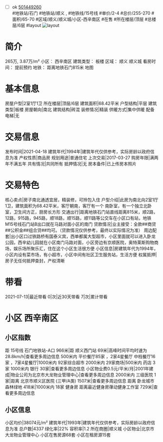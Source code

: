 - [ ] ok [501449260](https://bj.5i5j.com/ershoufang/501449260.html)  
 #地铁站/石门 #地铁站/顺义 ,  #地铁线/15号线
#单价/2-4 #总价/255-270 #面积/65-70   #区域/顺义/顺义城/小区-西辛南区 #在售 #所在楼层/顶层 #总楼层/6层 #layout 
![layout](http://image2a.5i5j.com/bdir/layout/bba2b25f47b641f285358f2c21b05402.jpg_P5.jpg) 
# 简介 
 265万,  3.87万/m² 
小区： 西辛南区
建筑类型： 板楼
区域： 顺义 顺义城
看房时间： 提前预约
地铁： 距离地铁石门815米 地图
# 基本信息 
 房屋户型|2室1厅1卫
所在楼层|顶层/6层
建筑面积|68.42平米
户型结构|平层
建筑类型|板楼
房屋朝向|南北
建筑结构|砖混
装修情况|精装
供暖方式|集中供暖
配备电梯|无
# 交易信息 
 发布时间|2021-04-18
建筑年代|1994年|建筑年代仅供参考，实际房龄以政府信息为准
产权性质|商品房
规划用途|普通住宅
上次交易|2017-03-27
购房年限|满两年不满五年
共有情况|共同所有
抵押情况|无
房本备件|已上传房本照片
# 交易特色 
 核心卖点|房子南北通透宜居，精装修，可拎包入住
户型介绍|此房为南北向2室1厅1卫，建筑面积为68.42平米，客厅朝南，客厅有一个  南卧室，有一个独立北卧室，卫生间方正，厨房长方形
交通出行|距离地铁石门站直线距离815米，顺2路，12路，915路，945路，顺18路，顺15路，顺11路等公交车在小区口有站，地铁M15号线石门站B出口就在马路对面小区的南门
贷款情况|业主接受：全款##商贷##公积金##组合贷##均可。（贷款情况仅供参考，最终以实际情况为准）
周边配套|出小区口过铁路桥有国泰义宾，西单都属大型超市，小区里面就可以进入卧龙公园，西辛幼儿园就在小区南门马路对面，小区旁边有京顺医院，奥特莱斯购物商场，娱乐场所聚乐汇，住在这个小区生活很方便
小区信息|房建筑年代为1994年，小区内设有菜市场，有小超市，小区中间有社区卫生服务站，生活方便
权属抵押|房子无任何抵押查封，产权清晰
# 带看 
 2021-07-13|最近带看	 0|次|近30天带看	 7|次|累计带看
# 小区 西辛南区
## 小区指数 
 距 15号线 石门地铁站-A口 966米|距 顺义西门站 69米|高峰时间平均时速为28.8km/h|查看更多周边信息
500米内 平价餐厅85家 ，2家4星餐厅
中档餐厅16家 ，7家4星餐厅|1000米内 92家综合超市
2000米内 29家商场|500米内 药店 3家
1000米内 银行 30家|查看更多周边信息
小区物业费0.5元/平米/月|2001年建成|物业公司为北京市大龙物业管理中心|查看更多周边信息
2000米内 三级医院 1家|距离 北京市顺义区医院 (三甲/A类) 1507米|查看更多周边信息
距离 卧龙城市森林绿地 418米|1000米内 18家 健身房
距离最近健身房葎动健身工作室 729米|查看更多周边信息
## 小区信息 
 小区均价|38074元/m²
建筑年代|1993年|建筑年代仅供参考，实际房龄以政府信息为准
总户数|4337
绿化率|22%
容积率|1.2
所在商圈|顺义城
小区物业|北京市大龙物业管理中心
小区在售房源68套
小区在租房源15套
